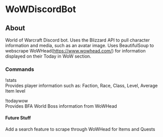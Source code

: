 # WoWDiscordBot

## About
World of Warcraft Discord bot. 
Uses the Blizzard API to pull character information and media, such as an avatar image. 
Uses BeautifulSoup to webscrape WoWHead(https://www.wowhead.com/) for information displayed on their Today in WoW section.

### Commands
!stats  
Provides player information such as: Faction, Race, Class, Level, Average Item level  

!todaywow  
Provides BFA World Boss information from WoWHead  

#### Future Stuff
Add a search feature to scrape through WoWHead for Items and Quests
